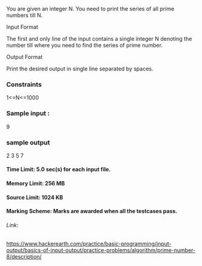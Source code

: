 You are given an integer N. You need to print the series of all prime numbers till N.

Input Format

The first and only line of the input contains a single integer N denoting the number till where you need to find the series of prime number.

Output Format

Print the desired output in single line separated by spaces.

### Constraints

 1<=N<=1000

### Sample input :
9

### sample output
2 3 5 7

#### Time Limit: 5.0 sec(s) for each input file.
#### Memory Limit: 256 MB
#### Source Limit: 1024 KB
#### Marking Scheme: Marks are awarded when all the testcases pass. 

###### Link:
https://www.hackerearth.com/practice/basic-programming/input-output/basics-of-input-output/practice-problems/algorithm/prime-number-8/description/
